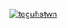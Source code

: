 [![teguhstwn](https://circleci.com/gh/teguhstwn/NewsMission.svg?style=svg)](https://circleci.com/gh/teguhstwn/NewsMission)
